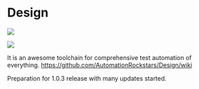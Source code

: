 # Design

<a href="https://codeclimate.com/github/AutomationRockstars/Design"><img src="https://codeclimate.com/github/AutomationRockstars/Design/badges/gpa.svg" /></a>

<a href="https://travis-ci.org/AutomationRockstars/Design"><img src="https://travis-ci.org/AutomationRockstars/Design.svg?branch=master" /></a>



It is an awesome toolchain for comprehensive test automation of everything.
https://github.com/AutomationRockstars/Design/wiki

Preparation for 1.0.3 release with many updates started.
